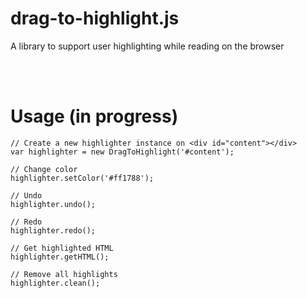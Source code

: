 # drag-to-highlight.js
A library to support user highlighting while reading on the browser

<br><br>
# Usage (in progress)
```
// Create a new highlighter instance on <div id="content"></div>
var highlighter = new DragToHighlight('#content'); 

// Change color
highlighter.setColor('#ff1788'); 

// Undo
highlighter.undo(); 

// Redo
highlighter.redo(); 

// Get highlighted HTML
highlighter.getHTML(); 

// Remove all highlights
highlighter.clean(); 
```
